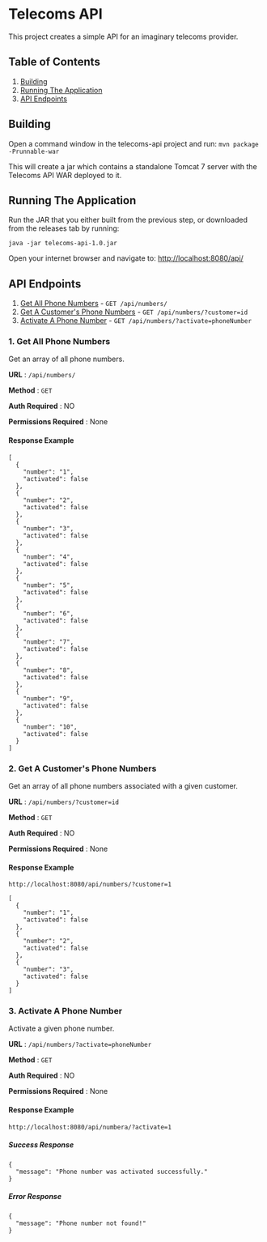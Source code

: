 # Telecoms API
This project creates a simple API for an imaginary telecoms provider.

## Table of Contents
1. [Building](#building)
2. [Running The Application](#running-the-application)
3. [API Endpoints](#api-endpoints)

## Building
Open a command window in the telecoms-api project and run: ```mvn package -Prunnable-war```

This will create a jar which contains a standalone Tomcat 7 server with the Telecoms API WAR deployed to it.

## Running The Application
Run the JAR that you either built from the previous step, or downloaded from the releases tab by running:

```java -jar telecoms-api-1.0.jar```

Open your internet browser and navigate to: <http://localhost:8080/api/> 

## API Endpoints
1. [Get All Phone Numbers](#1-get-all-phone-numbers) - ```GET /api/numbers/```
2. [Get A Customer's Phone Numbers](#2-get-a-customers-phone-numbers) - ```GET /api/numbers/?customer=id```
3. [Activate A Phone Number](#3-activate-a-phone-number) - ```GET /api/numbers/?activate=phoneNumber```

### 1. Get All Phone Numbers
Get an array of all phone numbers.

**URL** : ```/api/numbers/```

**Method** : ```GET```

**Auth Required** : NO

**Permissions Required** : None

#### Response Example
```
[
  {
    "number": "1",
    "activated": false
  },
  {
    "number": "2",
    "activated": false
  },
  {
    "number": "3",
    "activated": false
  },
  {
    "number": "4",
    "activated": false
  },
  {
    "number": "5",
    "activated": false
  },
  {
    "number": "6",
    "activated": false
  },
  {
    "number": "7",
    "activated": false
  },
  {
    "number": "8",
    "activated": false
  },
  {
    "number": "9",
    "activated": false
  },
  {
    "number": "10",
    "activated": false
  }
]
```

### 2. Get A Customer's Phone Numbers
Get an array of all phone numbers associated with a given customer.

**URL** : ```/api/numbers/?customer=id```

**Method** : ```GET```

**Auth Required** : NO

**Permissions Required** : None

#### Response Example
```
http://localhost:8080/api/numbers/?customer=1
```
```
[
  {
    "number": "1",
    "activated": false
  },
  {
    "number": "2",
    "activated": false
  },
  {
    "number": "3",
    "activated": false
  }
]
```

### 3. Activate A Phone Number
Activate a given phone number.

**URL** : ```/api/numbers/?activate=phoneNumber```

**Method** : ```GET```

**Auth Required** : NO

**Permissions Required** : None

#### Response Example
```
http://localhost:8080/api/numbera/?activate=1
```
##### Success Response
```
{
  "message": "Phone number was activated successfully."
}
```

##### Error Response
```
{
  "message": "Phone number not found!"
}
```
